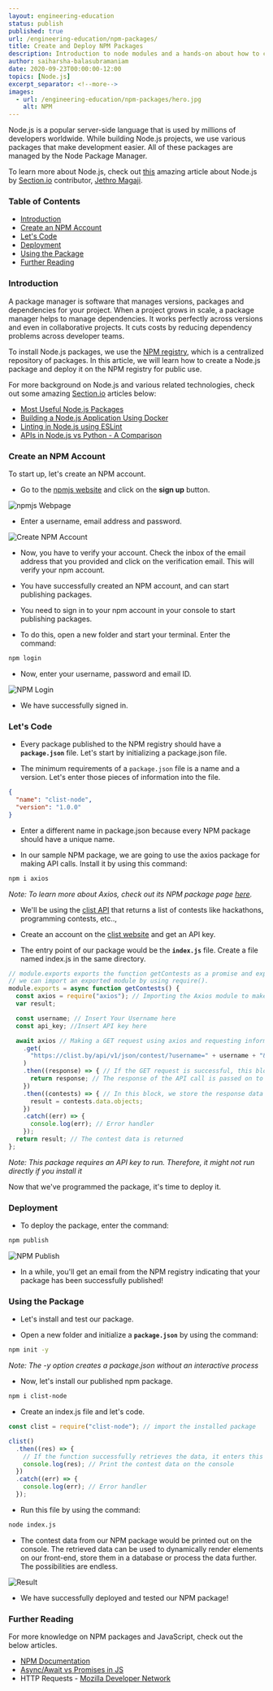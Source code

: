 ```yaml
---
layout: engineering-education
status: publish
published: true
url: /engineering-education/npm-packages/
title: Create and Deploy NPM Packages
description: Introduction to node modules and a hands-on about how to create and deploy a node module to the npm registry.
author: saiharsha-balasubramaniam
date: 2020-09-23T00:00:00-12:00
topics: [Node.js]
excerpt_separator: <!--more-->
images:
  - url: /engineering-education/npm-packages/hero.jpg
    alt: NPM
---
```


Node.js is a popular server-side language that is used by millions of developers worldwide. While building Node.js projects, we use various packages that make development easier. All of these packages are managed by the Node Package Manager.

To learn more about Node.js, check out [this](/engineering-education/history-of-nodejs/) amazing article about Node.js by [Section.io](https://section.io) contributor, [Jethro Magaji](/engineering-education/authors/jethro-magaji/).

<!--more-->

### Table of Contents

- [Introduction](#introduction)
- [Create an NPM Account](#create-an-npm-account)
- [Let's Code](#let's-code)
- [Deployment](#deployment)
- [Using the Package](#using-the-package)
- [Further Reading](#further-reading)

### Introduction

A package manager is software that manages versions, packages and dependencies for your project. When a project grows in scale, a package manager helps to manage dependencies. It works perfectly across versions and even in collaborative projects. It cuts costs by reducing dependency problems across developer teams.

To install Node.js packages, we use the [NPM registry](https://www.npmjs.com/), which is a centralized repository of packages. In this article, we will learn how to create a Node.js package and deploy it on the NPM registry for public use.

For more background on Node.js and various related technologies, check out some amazing [Section.io](https://www.section.io/) articles below:

- [Most Useful Node.js Packages](/engineering-education/most-useful-nodejs-packages/)
- [Building a Node.js Application Using Docker](/engineering-education/building-a-nodejs-application-using-docker/)
- [Linting in Node.js using ESLint](/engineering-education/node-eslint/)
- [APIs in Node.js vs Python - A Comparison](/engineering-education/node-vs-python/)

### Create an NPM Account

To start up, let's create an NPM account.

- Go to the [npmjs website](https://www.npmjs.com/) and click on the **sign up** button.

![npmjs Webpage](/engineering-education/npm-packages/npmjs-homepage.png)

- Enter a username, email address and password.

![Create NPM Account](/engineering-education/npm-packages/npm-signup.png)

- Now, you have to verify your account. Check the inbox of the email address that you provided and click on the verification email. This will verify your npm account.

- You have successfully created an NPM account, and can start publishing packages.

- You need to sign in to your npm account in your console to start publishing packages.

- To do this, open a new folder and start your terminal. Enter the command:

```bash
npm login
```

- Now, enter your username, password and email ID.

![NPM Login](/engineering-education/npm-packages/npm-login.png)

- We have successfully signed in.

### Let's Code

- Every package published to the NPM registry should have a **`package.json`** file. Let's start by initializing a package.json file.

- The minimum requirements of a `package.json` file is a name and a version. Let's enter those pieces of information into the file.

```json
{
  "name": "clist-node",
  "version": "1.0.0"
}
```

- Enter a different name in package.json because every NPM package should have a unique name.

- In our sample NPM package, we are going to use the axios package for making API calls. Install it by using this command:

```bash
npm i axios
```

_Note: To learn more about Axios, check out its NPM package page [here](https://www.npmjs.com/package/axios)._

- We'll be using the [clist API](https://clist.by/) that returns a list of contests like hackathons, programming contests, etc..,

- Create an account on the [clist website](https://clist.by/api/v1/doc/) and get an API key.

- The entry point of our package would be the **`index.js`** file. Create a file named index.js in the same directory.

```js
// module.exports exports the function getContests as a promise and exposes it as a module.
// we can import an exported module by using require().
module.exports = async function getContests() {
  const axios = require("axios"); // Importing the Axios module to make API requests
  var result;

  const username; // Insert Your Username here
  const api_key; //Insert API key here

  await axios // Making a GET request using axios and requesting information from the API
    .get(
      "https://clist.by/api/v1/json/contest/?username=" + username + "&api_key=" + api_key + "&limit=20&end__gt=2020-09-19T00%3A00%3A00"
    )
    .then((response) => { // If the GET request is successful, this block is executed
      return response; // The response of the API call is passed on to the next then block
    })
    .then((contests) => { // In this block, we store the response data into a variable 'result'
      result = contests.data.objects;
    })
    .catch((err) => {
      console.log(err); // Error handler
    });
  return result; // The contest data is returned
};
```

_Note: This package requires an API key to run. Therefore, it might not run directly if you install it_

Now that we've programmed the package, it's time to deploy it.

### Deployment

- To deploy the package, enter the command:

```bash
npm publish
```

![NPM Publish](/engineering-education/npm-packages/npm-publish.png)

- In a while, you'll get an email from the NPM registry indicating that your package has been successfully published!

### Using the Package

- Let's install and test our package.

- Open a new folder and initialize a **`package.json`** by using the command:

```bash
npm init -y
```

_Note: The -y option creates a package.json without an interactive process_

- Now, let's install our published npm package.

```bash
npm i clist-node
```

- Create an index.js file and let's code.

```js
const clist = require("clist-node"); // import the installed package

clist()
  .then((res) => {
    // If the function successfully retrieves the data, it enters this block
    console.log(res); // Print the contest data on the console
  })
  .catch((err) => {
    console.log(err); // Error handler
  });
```

- Run this file by using the command:

```bash
node index.js
```

- The contest data from our NPM package would be printed out on the console. The retrieved data can be used to dynamically render elements on our front-end, store them in a database or process the data further. The possibilities are endless.

![Result](/engineering-education/npm-packages/result.png)

- We have successfully deployed and tested our NPM package!

### Further Reading

For more knowledge on NPM packages and JavaScript, check out the below articles.

- [NPM Documentation](https://docs.npmjs.com/)
- [Async/Await vs Promises in JS](https://levelup.gitconnected.com/async-await-vs-promises-4fe98d11038f)
- HTTP Requests - [Mozilla Developer Network](https://developer.mozilla.org/en-US/docs/Web/HTTP/Methods)
